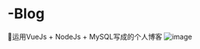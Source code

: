 # -Blog
📂运用VueJs + NodeJs + MySQL写成的个人博客
![image]( https://github.com/Chic-J/-Blog/edit/master/demo.gif)
